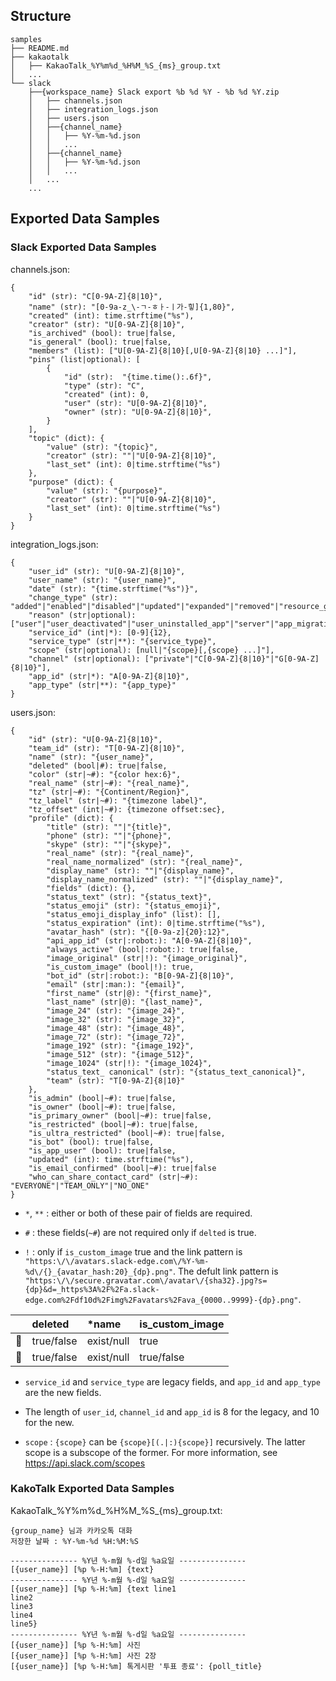 ## Structure

```
samples
├── README.md
├── kakaotalk
│   ├── KakaoTalk_%Y%m%d_%H%M_%S_{ms}_group.txt
│   ... 
└── slack
    ├──{workspace_name} Slack export %b %d %Y - %b %d %Y.zip
    │   ├── channels.json
    │   ├── integration_logs.json
    │   ├── users.json
    │   ├──{channel_name}
    │   │   ├── %Y-%m-%d.json
    │   │   ...
    │   ├──{channel_name}
    │   │   ├── %Y-%m-%d.json
    │   │   ...
    │   ...
    ...  
```

## Exported Data Samples

### Slack Exported Data Samples

channels.json:
```
{
    "id" (str): "C[0-9A-Z]{8|10}",
    "name" (str): "[0-9a-z_\-ㄱ-ㅎㅏ-ㅣ가-힣]{1,80}",
    "created" (int): time.strftime("%s"),
    "creator" (str): "U[0-9A-Z]{8|10}",
    "is_archived" (bool): true|false,
    "is_general" (bool): true|false,
    "members" (list): ["U[0-9A-Z]{8|10}[,U[0-9A-Z]{8|10} ...]"],
    "pins" (list|optional): [
        {
            "id" (str):  "{time.time():.6f}",
            "type" (str): "C",
            "created" (int): 0,
            "user" (str): "U[0-9A-Z]{8|10}",
            "owner" (str): "U[0-9A-Z]{8|10}",
        }
    ],
    "topic" (dict): {
        "value" (str): "{topic}",
        "creator" (str): ""|"U[0-9A-Z]{8|10}",
        "last_set" (int): 0|time.strftime("%s")
    },
    "purpose" (dict): {
        "value" (str): "{purpose}",
        "creator" (str): ""|"U[0-9A-Z]{8|10}",
        "last_set" (int): 0|time.strftime("%s")
    }
}
```

integration_logs.json:
```
{
    "user_id" (str): "U[0-9A-Z]{8|10}",
    "user_name" (str): "{user_name}",
    "date" (str): "{time.strftime("%s")}",
    "change_type" (str): "added"|"enabled"|"disabled"|"updated"|"expanded"|"removed"|"resource_grant_created"|"wildcard_resource_grant_created",
    "reason" (str|optional): ["user"|"user_deactivated"|"user_uninstalled_app"|"server"|"app_migration"],
    "service_id" (int|*): [0-9]{12},
    "service_type" (str|**): "{service_type}",
    "scope" (str|optional): [null|"{scope}[,{scope} ...]"],
    "channel" (str|optional): ["private"|"C[0-9A-Z]{8|10}"|"G[0-9A-Z]{8|10}"],
    "app_id" (str|*): "A[0-9A-Z]{8|10}",
    "app_type" (str|**): "{app_type}"
}
```

users.json:
```
{
    "id" (str): "U[0-9A-Z]{8|10}",
    "team_id" (str): "T[0-9A-Z]{8|10}",
    "name" (str): "{user_name}",
    "deleted" (bool|#): true|false,
    "color" (str|~#): "{color hex:6}",
    "real_name" (str|~#): "{real_name}",
    "tz" (str|~#): "{Continent/Region}",
    "tz_label" (str|~#): "{timezone label}",
    "tz_offset" (int|~#): {timezone offset:sec},
    "profile" (dict): {
        "title" (str): ""|"{title}",
        "phone" (str): ""|"{phone}",
        "skype" (str): ""|"{skype}",
        "real_name" (str): "{real_name}",
        "real_name_normalized" (str): "{real_name}",
        "display_name" (str): ""|"{display_name}",
        "display_name_normalized" (str): ""|"{display_name}",
        "fields" (dict): {},
        "status_text" (str): "{status_text}",
        "status_emoji" (str): "{status_emoji}",
        "status_emoji_display_info" (list): [],
        "status_expiration" (int): 0|time.strftime("%s"),
        "avatar_hash" (str): "{[0-9a-z]{20}:12}",
        "api_app_id" (str|:robot:): "A[0-9A-Z]{8|10}",
        "always_active" (bool|:robot:): true|false,
        "image_original" (str|!): "{image_original}",
        "is_custom_image" (bool|!): true,
        "bot_id" (str|:robot:): "B[0-9A-Z]{8|10}",
        "email" (str|:man:): "{email}",
        "first_name" (str|@): "{first_name}",
        "last_name" (str|@): "{last_name}",
        "image_24" (str): "{image_24}",
        "image_32" (str): "{image_32}",
        "image_48" (str): "{image_48}",
        "image_72" (str): "{image_72}",
        "image_192" (str): "{image_192}",
        "image_512" (str): "{image_512}",
        "image_1024" (str|!): "{image_1024}",
        "status_text_ canonical" (str): "{status_text_canonical}",
        "team" (str): "T[0-9A-Z]{8|10}"
    },
    "is_admin" (bool|~#): true|false,
    "is_owner" (bool|~#): true|false,
    "is_primary_owner" (bool|~#): true|false,
    "is_restricted" (bool|~#): true|false,
    "is_ultra_restricted" (bool|~#): true|false,
    "is_bot" (bool): true|false,
    "is_app_user" (bool): true|false,
    "updated" (int): time.strftime("%s"),
    "is_email_confirmed" (bool|~#): true|false
    "who_can_share_contact_card" (str|~#): "EVERYONE"|"TEAM_ONLY"|"NO_ONE"
}
```
- `*`, `**` : either or both of these pair of fields are required.

- `#` : these fields(`~#`) are not required only if `delted` is true.

- `!` : only if `is_custom_image` true and the link pattern is `"https:\/\/avatars.slack-edge.com\/%Y-%m-%d\/{}_{avatar_hash:20}_{dp}.png"`. The defult link pattern is `"https:\/\/secure.gravatar.com\/avatar\/{sha32}.jpg?s={dp}&d=_https%3A%2F%2Fa.slack-edge.com%2Fdf10d%2Fimg%2Favatars%2Fava_{0000..9999}-{dp}.png"`.

||deleted|*name|is_custom_image|
|:--|:--|:--|:--|
|:robot:|true/false|exist/null|true|
|:man:|true/false|exist/null|true/false|

- `service_id` and `service_type` are legacy fields, and `app_id` and `app_type` are the new fields.

- The length of `user_id`, `channel_id` and `app_id` is 8 for the legacy, and 10 for the new.

- `scope` : `{scope}` can be `{scope}[(.|:){scope}]` recursively. 
The latter scope is a subscope of the former.
For more information, see https://api.slack.com/scopes 

### KakoTalk Exported Data Samples

KakaoTalk_%Y%m%d_%H%M_%S_{ms}_group.txt:
```
{group_name} 님과 카카오톡 대화
저장한 날짜 : %Y-%m-%d %H:%M:%S

--------------- %Y년 %-m월 %-d일 %a요일 ---------------
[{user_name}] [%p %-H:%m] {text}
--------------- %Y년 %-m월 %-d일 %a요일 ---------------
[{user_name}] [%p %-H:%m] {text line1
line2
line3
line4
line5}
--------------- %Y년 %-m월 %-d일 %a요일 ---------------
[{user_name}] [%p %-H:%m] 사진
[{user_name}] [%p %-H:%m] 사진 2장
[{user_name}] [%p %-H:%m] 톡게시판 '투표 종료': {poll_title}
```